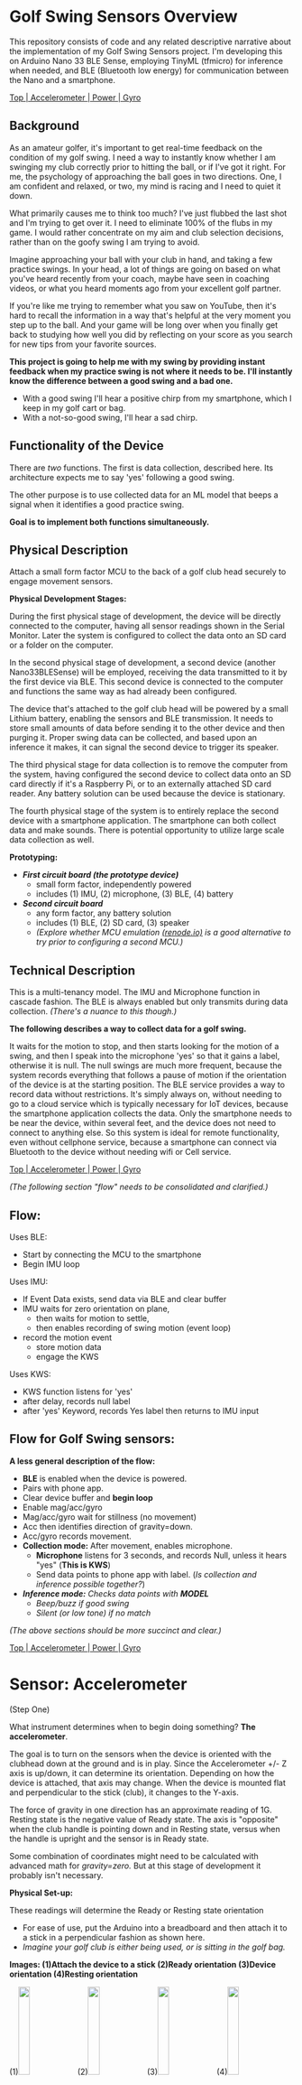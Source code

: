 # Golf Swing Sensors Overview
This repository consists of code and any related descriptive narrative about the implementation of my Golf Swing Sensors project. I'm developing this on Arduino Nano 33 BLE Sense, employing TinyML (tfmicro) for inference when needed, and BLE (Bluetooth low energy) for communication between the Nano and a smartphone.

[ Top ](#golf-swing-sensors-overview)[| Accelerometer ](#sensor-accelerometer)[| Power ](#solving-for-power)[| Gyro ](#collecting-gyro-data)[]()[]()[]()

## Background
As an amateur golfer, it's important to get real-time feedback on the condition of my golf swing. I need a way to instantly know whether I am swinging my club correctly prior to hitting the ball, or if I've got it right. For me, the psychology of approaching the ball goes in two directions. One, I am confident and relaxed, or two, my mind is racing and I need to quiet it down.  

What primarily causes me to think too much? I've just flubbed the last shot and I'm trying to get over it. I need to eliminate 100% of the flubs in my game. I would rather concentrate on my aim and club selection decisions, rather than on the goofy swing I am trying to avoid.

Imagine approaching your ball with your club in hand, and taking a few practice swings. In your head, a lot of things are going on based on what you've heard recently from your coach, maybe have seen in coaching videos, or what you heard moments ago from your excellent golf partner.

If you're like me trying to remember what you saw on YouTube, then it's hard to recall the information in a way that's helpful at the very moment you step up to the ball. And your game will be long over when you finally get back to studying how well you did by reflecting on your score as you search for new tips from your favorite sources.

**This project is going to help me with my swing by providing instant feedback when my practice swing is not where it needs to be. I'll instantly know the difference between a good swing and a bad one.** 
- With a good swing I'll hear a positive chirp from my smartphone, which I keep in my golf cart or bag. 
- With a not-so-good swing, I'll hear a sad chirp.

## Functionality of the Device
There are _two_ functions. The first is data collection, described here. Its architecture expects me to say 'yes' following a good swing. 

The other purpose is to use collected data for an ML model that beeps a signal when it identifies a good practice swing. 

**Goal is to implement both functions simultaneously.**

## Physical Description
Attach a small form factor MCU to the back of a golf club head securely to engage movement sensors.

**Physical Development Stages:**

During the first physical stage of development, the device will be directly connected to the computer, having all sensor readings shown in the Serial Monitor. Later the system is configured to collect the data onto an SD card or a folder on the computer.

In the second physical stage of development, a second device (another Nano33BLESense) will be employed, receiving the data transmitted to it by the first device via BLE. This second device is connected to the computer and functions the same way as had already been configured.

The device that's attached to the golf club head will be powered by a small Lithium battery, enabling the sensors and BLE transmission. It needs to store small amounts of data before sending it to the other device and then purging it. Proper swing data can be collected, and based upon an inference it makes, it can signal the second device to trigger its speaker.

The third physical stage for data collection is to remove the computer from the system, having configured the second device to collect data onto an SD card directly if it's a Raspberry Pi, or to an externally attached SD card reader. Any battery solution can be used because the device is stationary.

The fourth physical stage of the system is to entirely replace the second device with a smartphone application. The smartphone can both collect data and make sounds. There is potential opportunity to utilize large scale data collection as well.

**Prototyping:**

- _**First circuit board (the prototype device)**_
  - small form factor, independently powered
  - includes (1) IMU, (2) microphone, (3) BLE, (4) battery
- _**Second circuit board**_
  - any form factor, any battery solution
  - includes (1) BLE, (2) SD card, (3) speaker
  - _(Explore whether MCU emulation [(renode.io)](https://renode.io) is a good alternative to try prior to configuring a second MCU.)_ 

## Technical Description

This is a multi-tenancy model. The IMU and Microphone function in cascade fashion. The BLE is always enabled but only transmits during data collection. _(There's a nuance to this though.)_

**The following describes a way to collect data for a golf swing.** 

It waits for the motion to stop, and then starts looking for the motion of a swing, and then I speak into the microphone 'yes' so that it gains a label, otherwise it is null. 
The null swings are much more frequent, because the system records everything that follows a pause of motion if the orientation of the device is at the starting position.
The BLE service provides a way to record data without restrictions. It's simply always on, without needing to go to a cloud service which is typically necessary for IoT devices, because the smartphone application collects the data. Only the smartphone needs to be near the device, within several feet, and the device does not need to connect to anything else. So this system is ideal for remote functionality, even without cellphone service, because a smartphone can connect via Bluetooth to the device without needing wifi or Cell service.

[ Top ](#golf-swing-sensors-overview)[| Accelerometer ](#sensor-accelerometer)[| Power ](#solving-for-power)[| Gyro ](#collecting-gyro-data)[]()[]()[]()







_(The following section "flow" needs to be consolidated and clarified.)_

## Flow:
Uses BLE:
- Start by connecting the MCU to the smartphone
- Begin IMU loop

Uses IMU:
- If Event Data exists, send data via BLE and clear buffer
- IMU waits for zero orientation on plane, 
  * then waits for motion to settle, 
  * then enables recording of swing motion (event loop) 
- record the motion event
  * store motion data
  * engage the KWS 

Uses KWS:
- KWS function listens for 'yes'
- after delay, records null label
- after 'yes' Keyword, records Yes label then returns to IMU input


## Flow for Golf Swing sensors:

**A less general description of the flow:**
- **BLE** is enabled when the device is powered.
- Pairs with phone app.
- Clear device buffer and **begin loop**
- Enable mag/acc/gyro
- Mag/acc/gyro wait for stillness (no movement)
- Acc then identifies direction of gravity=down.
- Acc/gyro records movement. 
- **Collection mode:** After movement, enables microphone.
  - **Microphone** listens for 3 seconds, and records Null, unless it hears "yes" (**This is KWS**)
  - Send data points to phone app with label. (_Is collection and inference possible together?_)
- _**Inference mode:** Checks data points with **MODEL**_
  - _Beep/buzz if good swing_
  - _Silent (or low tone) if no match_

_(The above sections should be more succinct and clear.)_

[ Top ](#golf-swing-sensors-overview)[| Accelerometer ](#sensor-accelerometer)[| Power ](#solving-for-power)[| Gyro ](#collecting-gyro-data)[]()[]()[]()







# Sensor: Accelerometer
(Step One)

What instrument determines when to begin doing something? **The accelerometer**. 

The goal is to turn on the sensors when the device is oriented with the clubhead down at the ground and is in play. 
Since the Accelerometer +/- Z axis is up/down, it can determine its orientation. 
Depending on how the device is attached, that axis may change.
When the device is mounted flat and perpendicular to the stick (club), it changes to the Y-axis.

The force of gravity in one direction has an approximate reading of 1G.
Resting state is the negative value of Ready state. 
The axis is "opposite" when the club handle is pointing down and in Resting state, versus when the handle is upright and the sensor is in Ready state.

Some combination of coordinates might need to be calculated with advanced math for _gravity=zero._ But at this stage of development it probably isn't necessary.

**Physical Set-up:**

These readings will determine the Ready or Resting state orientation
- For ease of use, put the Arduino into a breadboard and then attach it to a stick in a perpendicular fashion as shown here. 
- _Imagine your golf club is either being used, or is sitting in the golf bag._

**Images: (1)Attach the device to a stick (2)Ready orientation (3)Device orientation (4)Resting orientation**

(1)<img src="/images/Sm-attaching to a stick.png" width="20%">
(2)<img src="/images/Sm-start orientation.png" width="20%">
(3)<img src="/images/Sm-device orientation.png" width="20%">
(4)<img src="/images/Sm-rest orientation.png" width="20%">

**The readings of the accelerometer, according to the setup in the images:**

There is a difference between the Ready(2) position and the Resting(4) orientation. When the device is attached as shown(1), one parameter, the Y-axis (in red) of the Accelerometer, tells the system whether it's in Ready state or it's in Resting state. When the Y-axis reading is positive then the sensor is in one state, and when it's negative it's in the other. Attached this way, the graph(3) shows that the Ready state is positive and the Resting state is negative.

**Notes about the Resting state:**

First, understand the orientation of the device. If the sensor finds that the club is sitting in the golf bag, then just one parameter is used from the accelerometer: `y < -.85`, meaning Resting state. It then checks every two seconds for a state change. The device is dormant in its Resting state and is not using more energy on sensors, and is not transmitting through BLE. 

The Resting state is meant for when the club is in the bag. If it's in the bag then it's not going to take readings. That would be wasteful. So it's meant to pause all the readings before any more readings are taken. The sensor will stay in Resting state until it senses Ready state. Once in Ready state, the sensors are turned back on again.

**What happens:**

1. powered on (rechargeable Lithium battery)
2. in the bag, so Resting state
3. pulled out of the bag, senses Ready state
4. at this point, **waits to settle** so it can begin recording motion [(in the next (gyro) section)](#collecting-gyro-data) _("waits to settle" is described later)_

**As shown in the serial monitor:**

- The Resting state:
  - the y-axis reading is near -1G (_-0.85_) and displays "One second delay..." 
  - then checks every 1 second using `delay(1000)`
- When `y > -.85`, then the Monitor shows "Ready!" 
  - and displays all the sensor readings (currently just acc)

<img src="/images/one second delay.PNG" width="50%"/>

_(This graphic is an early version of the other graphic where threshold have been adjusted to compensate for false state changes.)_

[ Top ](#golf-swing-sensors-overview)[| Accelerometer ](#sensor-accelerometer)[| Power ](#solving-for-power)[| Gyro ](#collecting-gyro-data)[]()[]()[]()








_(fine tune the following)_



## Simple Accelerometer Sketch

**Updating the Arduino Nano 33 BLE**

- **Find** the _SimpleAccelerometer_ sketch from the Example files in the **Arduino_LSM9DS1 folder**
- IMPORTANT: **Save it as** _golf-swing-acc_
- **Add the _if-else_ statements within the _void() loop_ as shown.** (the rest is unchanged) 
  - The _if/else_ statement creates the _-0.85_ threshold between the Ready and Resting states.

_**The following code is used to learn, and then built upon during the rest of this documentation:**_

_(verify that including `code` here is the best way to document)_

**Code for the new _LOOP_ is here:**
```
void loop() {
  float x, y, z;

  if (IMU.accelerationAvailable()) {
    IMU.readAcceleration(x, y, z);
    if ( y > -.85 ) {  // -1G is the threshold
      Serial.print("Ready!");
      Serial.print('\t');
      Serial.print("X = ");
      Serial.print(x);
      Serial.print('\t');
      Serial.print("Y = ");
      Serial.print(y);
      Serial.print('\t');
      Serial.print("Z = ");
      Serial.println(z);
      }
    else { 
      Serial.print("One second delay...");
      Serial.print('\t');
      Serial.print("Y = ");
      Serial.println(y);
      delay(1000); // one second delay
      }
    }
  }
```

**Summary: Accelerometer Sensor**

This section was about setting up the Accelerometer, physically and with the IDE, so that it performs as expected.
The goal was to basically create on/off states, accomplished here by using a threshold for the Ready and Resting states. 

**Exception to this configuration:**

Swinging the club around won't put it into that Resting state unless it registers that particular state of inertia below _-0.85_. While there may be a risk of hitting that threshold while the club is in play, some cursory testing shows that it's possible the risk is low and `(y<-0.85)` doesn't happen or it doesn't hit the delay for some reason. _**The issue has been resolved in later code.**_ 

_(Maybe should compare both graphics with explanations to make a better point more succinctly.)_
- (put first graphic here)
- (explain that there needs to be an adjustment to avoid false state changes)
- (put second graphic next)
- (explain what happened, and maybe include the code that made it possible)

[ Top ](#golf-swing-sensors-overview)[| Accelerometer ](#sensor-accelerometer)[| Power ](#solving-for-power)[| Gyro ](#collecting-gyro-data)[]()[]()[]()









# Solving for Power
(Step Two)

_Solving for power_ is a challenge to resolve during the [second physical stage](#physical-description) of development, when a second device is included, and the first needs independent power.

The solution described here will work for testing. But utilizing a new, more practical battery solution is required to collect **real** swing data.

**Current development power solution:**

- Connect **only** with BLE and be _physically detached_ from the computer.
- Attach the Arduino Sense (USBmicro port) to a power source.
- Use a lightweight phone recharger (with 2 USB out) to serve this purpose during development.  
- Rechargers will shut off after a short time with just a low power drain.
- _Charging an _old phone_ at the same time will prevent this auto-shutoff._ 

**Charging up a dead old phone, simultaneously powering Nano33BLE:**

<img src="/images/Sm-batterypack.png" width="35%">

**Battery options:**

- I am looking for those **2-prong** "magnetic" battery chargers, the kind of battery/connector is in that fit-watch, and where to get that rechargable battery.
- _(There is a small Lithium cell available, around 2-3mm. There is also needed a battery regulating circuit - but I don't remember what this is called - that's needed. There are three parts: The battery, the regulating circuit, and the connector. This connector is the "2-prong" connector I am referring to here.)_ 
- After researching and pinpointing what's needed, there will be a small lithium rechargable battery connected with wires to a "regulating circuit", with the wires attached to the desired connector, and the connector using USB on the other end.

**The round "2-Prong" connector:**

<img src="images/round connector.png" width="25%">

**Battery examples (that won't work):**

- **Qi coil** is a wireless charging device.
- **CR1220** is a small, common coin-type battery
- **LIR2032H** is a common 3.7 rechargable, but 20mm, so like a nickel size.

**9V option for [third stage](#physical-description) physical development:**

- There's a power solution in the TinyML Course, attaching a 9V battery to the **Learning Kit Shield**. 
  - This [**Appendix from the TinyMLx repo**](https://github.com/tinyMLx/appendix/blob/main/PoweringArduino.md#battery) is a good place to read about it.
- Not practical for the _golf-club-sensors_ prototype device itself, but is a good example for a stationary device.
- It's certainly not designed for swinging around, but it is proof that there's a pinout solution.

**Summary:**

We have enabled the Accelerometer, we have created a way with the accelerometer to determine whether the club is in the golf bag or being used. And we have found a temporary solution for power during development. 

Next, we need to try and collect data. We'll combine the sensors in some way, beginning with readings from the **gyroscope**.

[ Top ](#golf-swing-sensors-overview)[| Accelerometer ](#sensor-accelerometer)[| Power ](#solving-for-power)[| Gyro ](#collecting-gyro-data)[]()[]()[]()




# Collecting Gyro Data
(Step Three)




The orientation of the club head determines whether the club is in play or is sitting in the golf bag. The Ready/Resting state is determined by the readings from the **Accelerometer**. When in play, in Ready state, we're able to begin recording motion with the Gyroscope.

The code for the **Gyro** will identify when the device is Still, and then and prepare to record movement.


_Collecting data for each physical stage of development:_
- **Stage 1: collect on computer, communicate directly**
- Stage 2: collect on computer, communicate via BLE
- Stage 3: collect on second device to SD card
  - MCU with attached SD card: nano33blesense or raspberry pi
- Stage 4: collect on tablet or smartphone


## Creating Data Points


Display the data as a set of coordinates plus millis to the Serial Monitor.

Specifically in the code:
- First, enable the Gyro to read and print all data points, (gX, gY, gZ) _**(Current Step)**_
- Change data points to INTEGERS
- Next, print data point plus millis, (gX, gY, gZ, gT)
- Next, print data point only after each 100ms
- Next, set **threshold** to record data only when motion is faster.
- Next, set millis to zero for first data point
- Print "No Movement Detected" one time, until movement is detected.
- Next, print data point plus millis (which begin at 0ms)
- **THIS is the set of data points to collect.**

Description:

- Swing data coordinates begin in one direction as a backswing.
- Then four seconds is recorded in 100ms increments
- Each increment saved as a data point
- Every data point saved into _an array of 100ms to 4000ms_
- Every array saved to a data set
- Collection of golf swings are the data set
- Real swing is appx four seconds
- All swings begin at 0ms
- All swings can be graphed in 3D space
- All swings can be shown in 3D motion


## Data Collection Steps:

1. Display data points (coordinates plus millis)
2. Display array of data points
3. Display multiple arrays as a data set
4. Send data set to computer storage

Collect the series of points into an array.

- Collect data point **series** into an **array** in the code.
- Print array each time data point is added.
- Then, print data point series (the array) when motion stops

Collect arrays prior to output.

- Collect multiple arrays (swings)
- Accumulate 2 "swings" and print to Serial Monitor, purge memory 
- Accumulate 10 "swings" and print to Serial Monitor, purge memory 
- Create 4-second arrays
- Test accumulating 10, 25, 50, 100, 500 arrays before printing and purging

Send the data to the computer.

- Write the data to a file on the computer
- Append data to the CSV file


# Physical Development Stage Two

_Collecting data for each physical stage of development:_
- Stage 1: collect on computer, communicate directly
- **Stage 2: collect on computer, communicate via BLE**
- Stage 3: collect on second device to SD card
  - MCU with attached SD card: nano33blesense or raspberry pi
- Stage 4: collect on tablet or smartphone

**Stage Two adds the second device.** Configure the two devices to communicate via BLE.
The first device is powered independently and transmits the data to the second device.
The second device is attached to the computer, which operates the same way that it did before, because this is transparent to the computer. 
_The only thing that changes here is having BLE communication between two MCUs._








[ Top ](#golf-swing-sensors-overview)[| Accelerometer ](#sensor-accelerometer)[| Power ](#solving-for-power)[| Gyro ](#collecting-gyro-data)[]()[]()[]()

#
#

Collecting data for each physical stage of development:

- Stage 1: collect on computer, communicate directly
- Stage 2: collect on computer, communicate via BLE
- Stage 3: collect on second device to SD card
  - MCU with attached SD card: nano33blesense or raspberry pi
- Stage 4: collect on tablet or smartphone

#
#

_(Old notes:)_

_(Keep this statement.)_
Only in the **fourth stage** of physical development will we try and find a way to connect the device to a smartphone via BLE, which will allow a smartphone application to be built in the future.


_**Can I use the computer to collect the data?**_

- Data can only be sent to the Serial Monitor
  - Set of coordinates can be sent to the _Serial Monitor_.
  - Coordinates can be appended to an array and then sent to the _Serial Monitor_.
  - Multiple arrays can be appended to a variable and then later sent to _Serial Monitor_.
- Can this batch of arrays write to a CSV instead?
  - Device can send data via BLE.
  - There is no pairing for BLE, but there is driver for Win10 (assumes I want to use BLE on Windows, which I don't any more)
  - Can BLE be used to receive data from the device?
    - Configure data in first device, then send via BLE to second device
    - What form is that data in?
  - How to convert output to a CSV file? (collected on the SD card)
  - Can array be appended to a CSV? (simply append to the file)

_**Objectives:**_

- Collect multiple arrays into a CSV
- Collect consistant SWINGS data
- Graphically display array (coordinate series)
- Append more arrays to CSV
- 10X the data


_**Future considerations**_

- Explore how to enhance the swing data to include ball striking
- What new sensor measurements can this be adapted to include?





[ Top ](#golf-swing-sensors-overview)[| Accelerometer ](#sensor-accelerometer)[| Power ](#solving-for-power)[| Gyro ](#collecting-gyro-data)[]()[]()[]()



#
#

#### When to record data
We need to have a starting point for when to record data. 
Then we need to record 100 or 500 points of data, using physical movement. 
So what are the xyz coordinates when the Gyro printed out information? 
Record this data every 20ms to start with.
#
(I believe the following are the notes I wrote when developing the steps.)
#### How to record data 
**Where does this data go? Can it be stored within the Arduino Nano 33 BLE Sense?** 
_(This process is worked out at the beginning while configuring the gyro to print out data points. Eventually a step is to write to a CSV file. This takes place before adding the second device.)_
And then how to access it? What data can we collect? _(These questions have been answered by going through the steps creating the data points.)_
Once we collect data, can we spit it out to the Serial Monitor? _(This is the part about creating an array which spits to the Monitor when it's finished in 4secs.)_
Can we collect multiple instances of the swing? _(This is the part where multiple arrays are stored on the device and when the buffer is full it spits it out to the second device.)_

##
_(The following is repeated information, it's how I came up with the steps.)_
- Display Gyro data on Serial Monitor
  - _What does it represent?_
  - Use integers for gX, gY, gZ
- Set threshold to minimum movement before displaying data
- Add TIME STAMP, gT, using `millis()`
  - Set ms0 to first moment of movement
- Prepare data for collecting


##
_(I believe that the following has been distilled into the steps created and written above.)_
## How to collect a series of data points
- Find moment in accelerometer where, even though it's in Ready State, it is "still" enough to register to begin recording data
- Once "still", start recording data points, every 100ms, for 4 seconds. (This is 10 points of data per second, 4 seconds, which is 40 data points, and each data point is \[x,y,z,t], where t is the time stamp in ms from beginning of measurement.)
- Still State is priority over recording. If during recording the readings are again at Still, then reset and wait for movement again.
- From Still State goes backswing direction, followed by x,y,z,t as compared to its previous "location"
- Data point 0 is t=0ms. Data point 1 is t=100ms and has moved X distance in this direction from point 0. So, x1 - x0 = x for this data point.
- So one data point (p1) gets stored, and the next data point (p2) is in relation to prior data point. Data point p2 contains x,y,z, and a unique t compared to the other data points. One data record contains 160 bytes (_is this right?_) of data, which is x,y,z,t times 4 seconds, times 10 data points per second.
- Swing is measured in 5000ms, or 5 seconds. Once it ends, wait for Still State.

#
_(The following sections might need to add the following to the above because it's asking how to identify Still state)_
#
**How to identify Still State**
- Device is already in Ready State
- Device is moving around measurably - as if waving in the air
- Device stops moving (within threshold of being still) - as if stationary upon a surface.
- Next, Device waits to discover movement and the first data point is recorded at x0,y0,z0,t00ms
- Next, second data point is recorded at x1,y1,z1,t100ms
- This continues for five seconds.

**Trim Data**
- Every swing begins with Still State followed by a backswing, swing, and then in 5 seconds stops recording.
- If Device detects motion becoming much slower on average, trim data here. (How to calc average? Distance between two data points is shorter than prior pair of data points on average.)  

**Trimmed Data has a 3D shape and speed** _(This is good, it considers what to do WITH the data set.)_
- Every swing can be layered upon another in different colors for example, and will create "normal" swing
- Outliers will be those which have almost no acceleration, the distance between data points is very small. (Nobody waves a club around as much as a practice swing or a real swing.)
- Difference between a Practice Swing and a Real Swing is the hitting of a ball, which will spike the accelerometer at around the fastest point of the swing.

**How to record sample data** _(This is good because it's talking about Still State, and might be helpful towards recording the data.)_
- On a table, Device is stationary
- Wave the device back and forth and then stop
- 40 data points should print out (per second), and no other information printed (Serial Monitor)
- Print swing to Serial Monitor, don't print non-swing
- For this example, when Device moves, print the information.
- But if it stops prior to 4 seconds, then it's Still State again, so don't print, will have fewer data points.
- Serial Monitor should print nothing except for a completed record of 4 seconds of movement.
- Print occurs when Still State is reached
- Motion, then Still State, then print data points of that Motion




**Steps** _(This is more notes about efforts to collect data. But also it's about BLE.)_
- First, get serial monitor going and get it to print out data points
- It can print out data points / plot, but can it collect them and print out **after movement stops?**
- It's possible to send "every sesson" of movement via BLE, if I can figure out how to RECORD the bytes, which are the x,y,z,t coordinates _(This is a BLE issue, so might not need to be here)_
  - And once it has been sent via BLE to a computer, can be compiled into a data set _(BLE sends data, CSV is created, then CSV is used in ML model.)_















#
#

_(Following are the useful statements and graphics previously written in the BLE section.)_\

#

[ Top ](#golf-swing-sensors-overview)[| Accelerometer ](#sensor-accelerometer)[| Power ](#solving-for-power)[| Gyro ](#collecting-gyro-data)[]()[]()[]()

_(Might be useful graphic?)_

(3) tilting on the y-axis to turn on/off the LED**

<p align="center">
  (3) <img src="/images/myBLEtilt.gif" width="30%">
</p>


_(Useful graphic here)_

<img src="/images/stateshanges.gif" width="80%">


_(Useful statements here)_
- Eliminate accidental state changes from the sensor
- Although things are working well, there are still two things we should improve upon. 
- One tweak is to accommodate for an unintentional state change from a bounce of the sensor, and the other is to reduce the amount of BLE communication, sending only once at the moment of a state change. _(re-write this para.)_
- We started with physically setting up the Arduino Nano33BLESense as if it were attached to the back of a golf club head.
- Then we implemented the code to be able to see the readings of the Accelerometer in the Serial Monitor screen.
- Reading the Accelerometer is important because it determines whether the golf club is actually being used (is in Ready state).

And BLE will need to be used to send swing data to a smartphone, a computer, or another MCU, because there's only 256k available within the Device.


[ Top ](#golf-swing-sensors-overview)[| Accelerometer ](#sensor-accelerometer)[| Power ](#solving-for-power)[| Gyro ](#collecting-gyro-data)[]()[]()[]()

#
#


